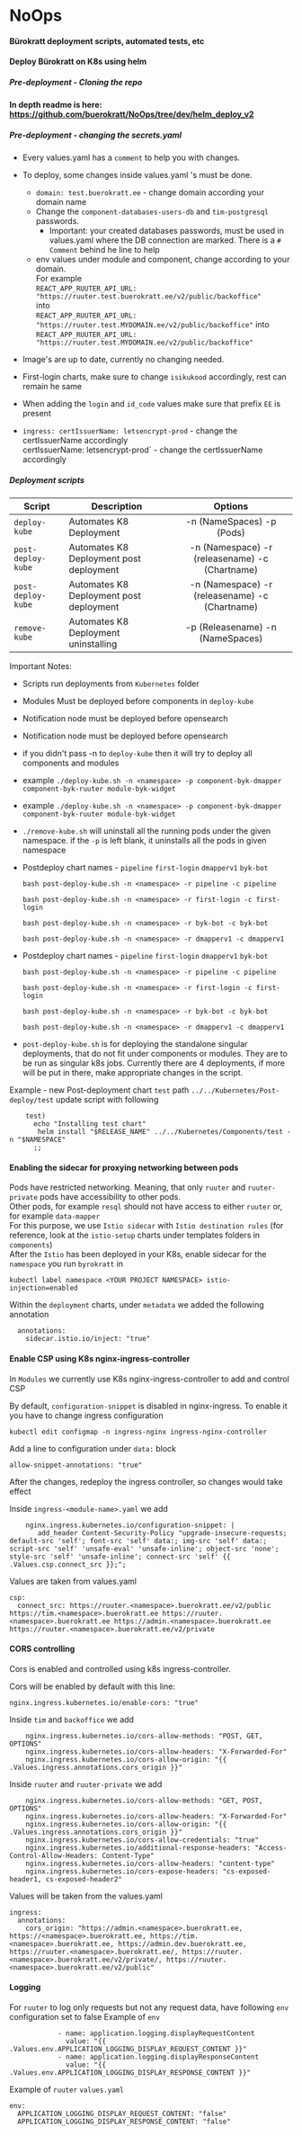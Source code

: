 # NoOps

#### Bürokratt deployment scripts, automated tests, etc  

#### Deploy Bürokratt on K8s using helm

##### Pre-deployment - Cloning the repo

#### In depth readme is here: https://github.com/buerokratt/NoOps/tree/dev/helm_deploy_v2

##### Pre-deployment - changing the secrets.yaml    

- Every values.yaml has a `comment` to help you with changes.
- To deploy, some changes inside values.yaml 's must be done.    
  - `domain: test.buerokratt.ee` - change domain according your domain name 
  - Change the `component-databases-users-db` and `tim-postgresql` passwords. 
    - Important: your created databases passwords, must be used in values.yaml where the DB connection are marked. There is a `# Comment` behind he line to help
  - env values under module and component, change according to your domain.   
  For example   
  `REACT_APP_RUUTER_API_URL: "https://ruuter.test.buerokratt.ee/v2/public/backoffice"`   
  into  
`REACT_APP_RUUTER_API_URL: "https://ruuter.test.MYDOMAIN.ee/v2/public/backoffice"`
  into  
`REACT_APP_RUUTER_API_URL: "https://ruuter.test.MYDOMAIN.ee/v2/public/backoffice"`

- Image's are up to date, currently no changing needed.  

- First-login charts, make sure to change `isikukood` accordingly, rest can remain he same
-  When adding the `login` and `id_code` values make sure that prefix `EE` is present 
- `ingress:
  certIssuerName: letsencrypt-prod` - change the certIssuerName accordingly  
  certIssuerName: letsencrypt-prod` - change the certIssuerName accordingly  



##### Deployment scripts

| Script        | Description             | Options |
| ------------- | ----------------------- | :-----: |
| `deploy-kube` | Automates K8 Deployment |  -n (NameSpaces) -p (Pods)  |
| `post-deploy-kube` | Automates K8 Deployment post deployment | -n (Namespace) -r (releasename) -c (Chartname) |
| `post-deploy-kube` | Automates K8 Deployment post deployment | -n (Namespace) -r (releasename) -c (Chartname) |
| `remove-kube` | Automates K8 Deployment uninstalling | -p (Releasename)  -n (NameSpaces)  |

Important Notes:  
- Scripts run deployments from `Kubernetes` folder
- Modules Must be deployed before components in `deploy-kube`
- Notification node must be deployed before opensearch 
- Notification node must be deployed before opensearch 
- if you didn't pass -n to `deploy-kube` then it will try to deploy all components and modules
- example `./deploy-kube.sh -n <namespace> -p component-byk-dmapper component-byk-ruuter module-byk-widget`
- example `./deploy-kube.sh -n <namespace> -p component-byk-dmapper component-byk-ruuter module-byk-widget`
- `./remove-kube.sh` will uninstall all the running pods under the given namespace. if the `-p` is left blank, it uninstalls all the pods in given namespace
- Postdeploy chart names - `pipeline` `first-login` `dmapperv1` `byk-bot`
  ```
  bash post-deploy-kube.sh -n <namespace> -r pipeline -c pipeline
  ```
  ```
  bash post-deploy-kube.sh -n <namespace> -r first-login -c first-login
  ```
  ```
  bash post-deploy-kube.sh -n <namespace> -r byk-bot -c byk-bot
  ```
  ```
  bash post-deploy-kube.sh -n <namespace> -r dmapperv1 -c dmapperv1
  ```

- Postdeploy chart names - `pipeline` `first-login` `dmapperv1` `byk-bot`
  ```
  bash post-deploy-kube.sh -n <namespace> -r pipeline -c pipeline
  ```
  ```
  bash post-deploy-kube.sh -n <namespace> -r first-login -c first-login
  ```
  ```
  bash post-deploy-kube.sh -n <namespace> -r byk-bot -c byk-bot
  ```
  ```
  bash post-deploy-kube.sh -n <namespace> -r dmapperv1 -c dmapperv1
  ```

- `post-deploy-kube.sh` is for deploying the standalone singular deployments, that do not fit under components or modules. They are to be run as singular k8s jobs. Currently there are 4 deployments, if more will be put in there, make appropriate changes in the script.

Example - new Post-deployment chart `test` path `../../Kubernetes/Post-deploy/test` update script with following  
```
    test)
      echo "Installing test chart"
       helm install "$RELEASE_NAME" ../../Kubernetes/Components/test -n "$NAMESPACE"
      ;;
```  
#### Enabling the sidecar for proxying networking between pods    
Pods have restricted networking. Meaning, that only `ruuter` and `ruuter-private` pods have accessibility to other pods.   
Other pods, for example `resql` should not have access to either `ruuter` or, for example `data-mapper`  
For this purpose, we use `Istio sidecar` with `Istio destination rules` (for reference, look at the `istio-setup` charts under templates folders in `components`)  
After the `Istio` has been deployed in your K8s, enable sidecar for the `namespace` you run `byrokratt` in  

```
kubectl label namespace <YOUR PROJECT NAMESPACE> istio-injection=enabled
```

Within the `deployment` charts, under `metadata` we added the following annotation
```
  annotations:
    sidecar.istio.io/inject: "true"
```

#### Enable CSP using K8s nginx-ingress-controller

In `Modules` we currently use K8s nginx-ingress-controller to add and control CSP

By default, `configuration-snippet` is disabled in nginx-ingress. To enable it you have to change ingress configuration

```
kubectl edit configmap -n ingress-nginx ingress-nginx-controller  
```

Add a line to configuration under `data:` block
```
allow-snippet-annotations: "true"
```
After the changes, redeploy the ingress controller, so changes would take effect


Inside `ingress-<module-name>.yaml` we add

```
    nginx.ingress.kubernetes.io/configuration-snippet: |
       add_header Content-Security-Policy "upgrade-insecure-requests; default-src 'self'; font-src 'self' data:; img-src 'self' data:; script-src 'self' 'unsafe-eval' 'unsafe-inline'; object-src 'none'; style-src 'self' 'unsafe-inline'; connect-src 'self' {{ .Values.csp.connect_src }};";
```
Values are taken from values.yaml 
```
csp:
  connect_src: https://ruuter.<namespace>.buerokratt.ee/v2/public https://tim.<namespace>.buerokratt.ee https://ruuter.<namespace>.buerokratt.ee https://admin.<namespace>.buerokratt.ee https://ruuter.<namespace>.buerokratt.ee/v2/private 
``` 

#### CORS controlling

Cors is enabled and controlled using k8s ingress-controller.

Cors will be enabled by default with this line:

`nginx.ingress.kubernetes.io/enable-cors: "true"`

Inside `tim` and `backoffice` we add
```
    nginx.ingress.kubernetes.io/cors-allow-methods: "POST, GET, OPTIONS"
    nginx.ingress.kubernetes.io/cors-allow-headers: "X-Forwarded-For"
    nginx.ingress.kubernetes.io/cors-allow-origin: "{{ .Values.ingress.annotations.cors_origin }}"
```
Inside `ruuter` and `ruuter-private` we add

```
    nginx.ingress.kubernetes.io/cors-allow-methods: "GET, POST, OPTIONS"
    nginx.ingress.kubernetes.io/cors-allow-headers: "X-Forwarded-For"
    nginx.ingress.kubernetes.io/cors-allow-origin: "{{ .Values.ingress.annotations.cors_origin }}"
    nginx.ingress.kubernetes.io/cors-allow-credentials: "true"
    nginx.ingress.kubernetes.io/additional-response-headers: "Access-Control-Allow-Headers: Content-Type"
    nginx.ingress.kubernetes.io/cors-allow-headers: "content-type"
    nginx.ingress.kubernetes.io/cors-expose-headers: "cs-exposed-header1, cs-exposed-header2"
```

Values will be taken from the values.yaml
```
ingress:
  annotations:
    cors_origin: "https://admin.<namespace>.buerokratt.ee, https://<namespace>.buerokratt.ee, https://tim.<namespace>.buerokratt.ee, https://admin.dev.buerokratt.ee, https://ruuter.<namespace>.buerokratt.ee/, https://ruuter.<namespace>.buerokratt.ee/v2/private/, https://ruuter.<namespace>.buerokratt.ee/v2/public" 
```

#### Logging  
For `ruuter` to log only requests but not any request data, have following `env` configuration set to false
Example of `env`
```
            - name: application.logging.displayRequestContent
              value: "{{ .Values.env.APPLICATION_LOGGING_DISPLAY_REQUEST_CONTENT }}"
            - name: application.logging.displayResponseContent
              value: "{{ .Values.env.APPLICATION_LOGGING_DISPLAY_RESPONSE_CONTENT }}"
```
Example of `ruuter` `values.yaml`
```
env:
  APPLICATION_LOGGING_DISPLAY_REQUEST_CONTENT: "false"
  APPLICATION_LOGGING_DISPLAY_RESPONSE_CONTENT: "false"
```
